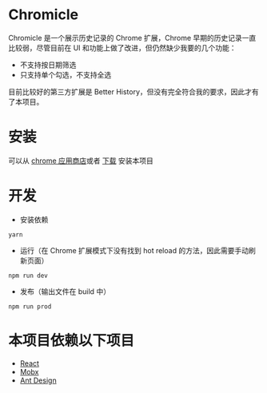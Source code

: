 # Chromicle
Chromicle 是一个展示历史记录的 Chrome 扩展，Chrome 早期的历史记录一直比较弱，尽管目前在 UI 和功能上做了改进，但仍然缺少我要的几个功能：

* 不支持按日期筛选
* 只支持单个勾选，不支持全选

目前比较好的第三方扩展是 Better History，但没有完全符合我的要求，因此才有了本项目。

# 安装

可以从 [chrome 应用商店](https://chrome.google.com/webstore/detail/chromicle/ljblncheanainapijcjkljcbcjjmnnag?hl=zh-CN)或者 [下载](https://airycanon.me/static/chromicle.crx) 安装本项目

# 开发

* 安装依赖
```
yarn
```
* 运行（在 Chrome 扩展模式下没有找到 hot reload 的方法，因此需要手动刷新页面）
```
npm run dev
```
* 发布（输出文件在 build 中）
```
npm run prod
```

# 本项目依赖以下项目

* [React](https://github.com/facebook/react)
* [Mobx](https://github.com/mobxjs/mobx-react)
* [Ant Design](https://github.com/ant-design/ant-design)


